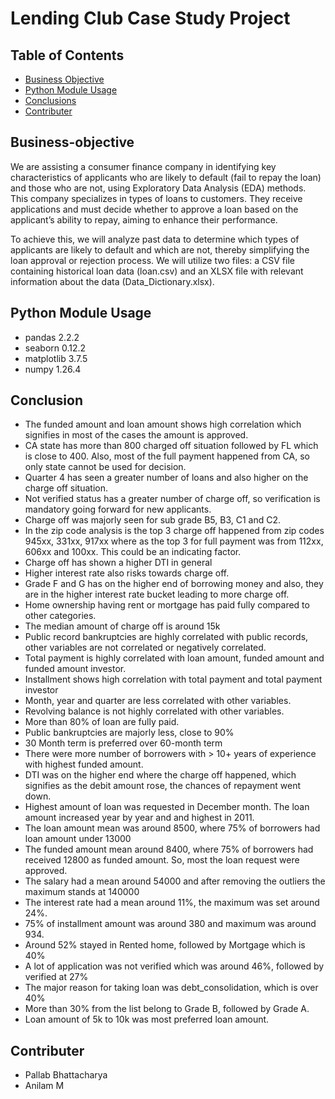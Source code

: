 # Lending Club Case Study Project

## Table of Contents
* [Business Objective](#Business-objective)
* [Python Module Usage](#Python-Module-Usage)
* [Conclusions](#Conclusion)
* [Contributer](#Contributer)

## Business-objective

We are assisting a consumer finance company in identifying key characteristics of applicants who are likely to default (fail to repay the loan) and those who are not, using Exploratory Data Analysis (EDA) methods. This company specializes in types of loans to customers. They receive applications and must decide whether to approve a loan based on the applicant’s ability to repay, aiming to enhance their performance.

To achieve this, we will analyze past data to determine which types of applicants are likely to default and which are not, thereby simplifying the loan approval or rejection process. We will utilize two files: a CSV file containing historical loan data (loan.csv) and an XLSX file with relevant information about the data (Data_Dictionary.xlsx).

## Python Module Usage

* pandas 2.2.2
* seaborn 0.12.2
* matplotlib 3.7.5
* numpy 1.26.4

## Conclusion

- The funded amount and loan amount shows high correlation which signifies in most of the cases the amount is approved.
- CA state has more than 800 charged off situation followed by FL which is close to 400. Also, most of the full payment happened from CA, so only state cannot be used for decision.
- Quarter 4 has seen a greater number of loans and also higher on the charge off situation.
- Not verified status has a greater number of charge off, so verification is mandatory going forward for new applicants.
- Charge off was majorly seen for sub grade B5, B3, C1 and C2.
- In the zip code analysis is the top 3 charge off happened from zip codes 945xx, 331xx, 917xx where as the top 3 for full payment was from 112xx, 606xx and 100xx. This could be an indicating factor.
- Charge off has shown a higher DTI in general
- Higher interest rate also risks towards charge off.
- Grade F and G has on the higher end of borrowing money and also, they are in the higher interest rate bucket leading to more charge off.
- Home ownership having rent or mortgage has paid fully compared to other categories.
- The median amount of charge off is around 15k
- Public record bankruptcies are highly correlated with public records, other variables are not correlated or negatively correlated.
- Total payment is highly correlated with loan amount, funded amount and funded amount investor.
- Installment shows high correlation with total payment and total payment investor
- Month, year and quarter are less correlated with other variables.
- Revolving balance is not highly correlated with other variables.
- More than 80% of loan are fully paid.
- Public bankruptcies are majorly less, close to 90%
- 30 Month term is preferred over 60-month term
- There were more number of borrowers with > 10+ years of experience with highest funded amount.
- DTI was on the higher end where the charge off happened, which signifies as the debit amount rose, the chances of repayment went down.
- Highest amount of loan was requested in December month. The loan amount increased year by year and and highest in 2011.
- The loan amount mean was around 8500, where 75% of borrowers had loan amount under 13000
- The funded amount mean around 8400, where 75% of borrowers had received 12800 as funded amount. So, most the loan request were approved.
- The salary had a mean around 54000 and after removing the outliers the maximum stands at 140000
- The interest rate had a mean around 11%, the maximum was set around 24%.
- 75% of installment amount was around 380 and maximum was around 934.
- Around 52% stayed in Rented home, followed by Mortgage which is 40%
- A lot of application was not verified which was around 46%, followed by verified at 27%
- The major reason for taking loan was debt_consolidation, which is over 40%
- More than 30% from the list belong to Grade B, followed by Grade A.
- Loan amount of 5k to 10k was most preferred loan amount.

## Contributer

- Pallab Bhattacharya
- Anilam M
